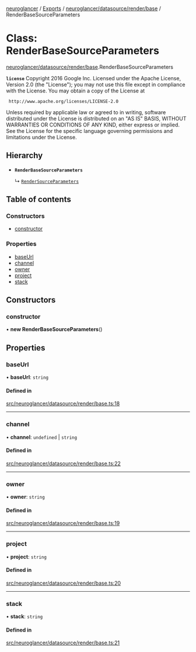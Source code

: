 [neuroglancer](../README.md) / [Exports](../modules.md) / [neuroglancer/datasource/render/base](../modules/neuroglancer_datasource_render_base.md) / RenderBaseSourceParameters

# Class: RenderBaseSourceParameters

[neuroglancer/datasource/render/base](../modules/neuroglancer_datasource_render_base.md).RenderBaseSourceParameters

**`license`**
Copyright 2016 Google Inc.
Licensed under the Apache License, Version 2.0 (the "License");
you may not use this file except in compliance with the License.
You may obtain a copy of the License at

     http://www.apache.org/licenses/LICENSE-2.0

Unless required by applicable law or agreed to in writing, software
distributed under the License is distributed on an "AS IS" BASIS,
WITHOUT WARRANTIES OR CONDITIONS OF ANY KIND, either express or implied.
See the License for the specific language governing permissions and
limitations under the License.

## Hierarchy

- **`RenderBaseSourceParameters`**

  ↳ [`RenderSourceParameters`](neuroglancer_datasource_render_base.RenderSourceParameters.md)

## Table of contents

### Constructors

- [constructor](neuroglancer_datasource_render_base.RenderBaseSourceParameters.md#constructor)

### Properties

- [baseUrl](neuroglancer_datasource_render_base.RenderBaseSourceParameters.md#baseurl)
- [channel](neuroglancer_datasource_render_base.RenderBaseSourceParameters.md#channel)
- [owner](neuroglancer_datasource_render_base.RenderBaseSourceParameters.md#owner)
- [project](neuroglancer_datasource_render_base.RenderBaseSourceParameters.md#project)
- [stack](neuroglancer_datasource_render_base.RenderBaseSourceParameters.md#stack)

## Constructors

### constructor

• **new RenderBaseSourceParameters**()

## Properties

### baseUrl

• **baseUrl**: `string`

#### Defined in

[src/neuroglancer/datasource/render/base.ts:18](https://github.com/ActiveBrainAtlas2/neuroglancer/blob/034b457d/src/neuroglancer/datasource/render/base.ts#L18)

___

### channel

• **channel**: `undefined` \| `string`

#### Defined in

[src/neuroglancer/datasource/render/base.ts:22](https://github.com/ActiveBrainAtlas2/neuroglancer/blob/034b457d/src/neuroglancer/datasource/render/base.ts#L22)

___

### owner

• **owner**: `string`

#### Defined in

[src/neuroglancer/datasource/render/base.ts:19](https://github.com/ActiveBrainAtlas2/neuroglancer/blob/034b457d/src/neuroglancer/datasource/render/base.ts#L19)

___

### project

• **project**: `string`

#### Defined in

[src/neuroglancer/datasource/render/base.ts:20](https://github.com/ActiveBrainAtlas2/neuroglancer/blob/034b457d/src/neuroglancer/datasource/render/base.ts#L20)

___

### stack

• **stack**: `string`

#### Defined in

[src/neuroglancer/datasource/render/base.ts:21](https://github.com/ActiveBrainAtlas2/neuroglancer/blob/034b457d/src/neuroglancer/datasource/render/base.ts#L21)
